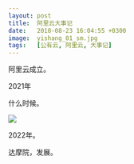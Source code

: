 ```yaml
---
layout: post
title:  阿里云大事记
date:   2018-08-23 16:04:55 +0300
image:  yishang_01_sm.jpg
tags:   [公有云, 阿里云, 大事记]
---
```

阿里云成立。

2021年

什么时候。

![]({{site.baseurl}}/img/04.jpg)

2022年。

达摩院，发展。
